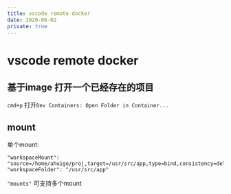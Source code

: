 ```yaml
---
title: vscode remote docker
date: 2020-06-02
private: true
---
```

# vscode remote docker
## 基于image 打开一个已经存在的项目
`cmd+p` 打开`Dev Containers: Open Folder in Container...`

## mount
单个mount:

    "workspaceMount": "source=/home/ahuigo/proj,target=/usr/src/app,type=bind,consistency=delegated", 
    "workspaceFolder": "/usr/src/app"

`"mounts"` 可支持多个mount

